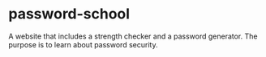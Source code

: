 # password-school
A website that includes a strength checker and a password generator. The purpose is to learn about password security.
